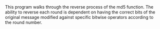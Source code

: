 This program walks through the reverse process of the md5 function.
The ability to reverse each round is dependent on having the correct bits of the original message modified against specific bitwise operators according to the round number.

